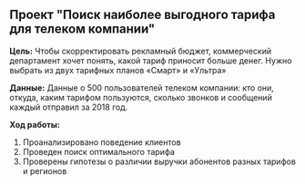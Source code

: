 ## Проект "Поиск наиболее выгодного тарифа для телеком компании"

**Цель:** Чтобы скорректировать рекламный бюджет, коммерческий департамент хочет понять, какой тариф приносит больше денег. Нужно выбрать из двух тарифных планов «Смарт» и «Ультра»

**Данные:** Данные о 500 пользователей телеком компании: кто они, откуда, каким тарифом пользуются, сколько звонков и сообщений каждый отправил за 2018 год.

**Ход работы:** 
1. Проанализировано поведение клиентов
2. Проведен поиск оптимального тарифа
3. Проверены гипотезы о различии выручки абонентов разных тарифов и регионов

